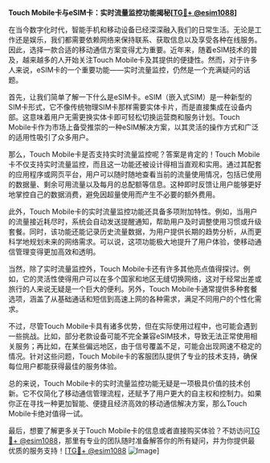 **Touch Mobile卡与eSIM卡：实时流量监控功能揭秘[[TG💪+ @esim1088](https://t.me/s/esim1088)]**

在当今数字化时代，智能手机和移动设备已经深深融入我们的日常生活。无论是工作还是娱乐，我们都需要依赖网络来保持联系、获取信息以及享受各种在线服务。因此，选择一款合适的移动通信方案变得尤为重要。近年来，随着eSIM技术的普及，越来越多的人开始关注Touch Mobile卡及其提供的便捷性。然而，对于许多人来说，eSIM卡的一个重要功能——实时流量监控，仍然是一个充满疑问的话题。

首先，让我们简单了解一下什么是eSIM卡。eSIM（嵌入式SIM）是一种新型的SIM卡形式，它不像传统物理SIM卡那样需要实体卡片，而是直接集成在设备内部。这意味着用户无需更换实体卡即可轻松切换运营商和服务计划。Touch Mobile卡作为市场上备受推崇的一种eSIM解决方案，以其灵活的操作方式和广泛的适用性吸引了众多用户。

那么，Touch Mobile卡是否支持实时流量监控呢？答案是肯定的！Touch Mobile卡不仅支持实时流量监控，而且这一功能还被设计得相当直观和实用。通过其配套的应用程序或网页平台，用户可以随时随地查看当前的流量使用情况，包括已使用的数据量、剩余可用流量以及每月的总配额等信息。这种即时反馈让用户能够更好地掌控自己的数据消费，避免因超量使用而产生不必要的额外费用。

此外，Touch Mobile卡的实时流量监控功能还具备多项附加特性。例如，当用户的流量接近耗尽时，系统会自动发送提醒通知，帮助用户及时调整使用习惯或升级套餐。同时，该功能还能记录历史流量数据，为用户提供长期的趋势分析，从而更科学地规划未来的网络需求。可以说，这项功能极大地提升了用户体验，使移动通信管理变得更加高效和透明。

当然，除了实时流量监控外，Touch Mobile卡还有许多其他亮点值得探讨。例如，它的灵活性使得用户可以在多个国家和地区无缝切换网络，这对于经常出差或旅行的人来说无疑是一个巨大的便利。另外，Touch Mobile卡通常提供多种套餐选项，涵盖了从基础通话和短信到高速上网的各种需求，满足不同用户的个性化需求。

不过，尽管Touch Mobile卡具有诸多优势，但在实际使用过程中，也可能会遇到一些挑战。比如，部分老款设备可能不完全兼容eSIM技术，导致无法正常使用相关服务；再比如，在某些偏远地区，由于信号覆盖不足，可能会出现网速不稳定的情况。针对这些问题，Touch Mobile卡的客服团队提供了专业的技术支持，确保每位用户都能获得最佳的服务体验。

总的来说，Touch Mobile卡的实时流量监控功能无疑是一项极具价值的技术创新。它不仅简化了移动通信管理流程，还赋予了用户更大的自主权和控制力。如果你正在寻找一种更加智能、便捷且经济高效的移动通信解决方案，那么Touch Mobile卡绝对值得一试。

最后，想要了解更多关于Touch Mobile卡的信息或者直接购买体验？不妨访问[TG💪+ @esim1088](https://t.me/s/esim1088)，那里有专业的团队随时准备解答你的所有疑问，并为你提供最优质的服务支持！[[TG💪+ @esim1088](https://t.me/s/esim1088) ![Image](https://i.postimg.cc/4NQfJmqS/Snipaste-2025-05-13-00-14-12.png)]
